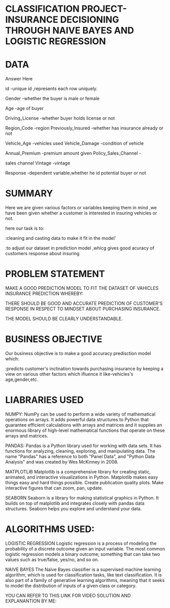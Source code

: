 # CLASSIFICATION PROJECT-INSURANCE DECISIONING THROUGH NAIVE BAYES AND LOGISTIC REGRESSION
# DATA
Answer Here

id -unique id ,represents each row uniquely. 

Gender -whether the buyer is male or female

Age -age of buyer 

Driving_License -whether buyer holds license or not 

Region_Code -region Previously_Insured -whether has insurance already or not 

Vehicle_Age -vehicles used Vehicle_Damage -condition of vehicle 

Annual_Premium -premium amount given Policy_Sales_Channel -

sales channel Vintage -vintage 

Response -dependent variable,whether he id potential buyer or not

# SUMMARY
Here we are given various factors or variables keeping them in mind ,we have been given whether a customer is interested in insuring vehicles or not.

here our task is to:

:cleaning and casting data to make it fit in the model'

:to adjust our dataset in prediction model ,whicg gives good acuracy of customers response about insuring

# PROBLEM STATEMENT
MAKE A GOOD PREDICTION MODEL TO FIT THE DATASET OF VAHICLES INSURANCE PREDICTION WHEREBY:

THERE SHOULD BE GOOD AND ACCURATE PREDICTION OF CUSTOMER'S RESPONSE IN RESPECT TO MINDSET ABOUT PURCHASING INSURANCE.

THE MODEL SHOULD BE CLEARLY UNDERSTANDABLE.

# BUSINESS OBJECTIVE
Our business objective is to make a good accuracy predisction model which:

:predicts customer's inclination towards purchasing insurance by keeping a view on various other factors which ifluence it like-vehicles's age,gender,etc.

# LIABRARIES USED

NUMPY: NumPy can be used to perform a wide variety of mathematical operations on arrays. It adds powerful data structures to Python that guarantee efficient calculations with arrays and matrices and it supplies an enormous library of high-level mathematical functions that operate on these arrays and matrices.

PANDAS: Pandas is a Python library used for working with data sets. It has functions for analyzing, cleaning, exploring, and manipulating data. The name "Pandas" has a reference to both "Panel Data", and "Python Data Analysis" and was created by Wes McKinney in 2008.

MATPLOTLIB Matplotlib is a comprehensive library for creating static, animated, and interactive visualizations in Python. Matplotlib makes easy things easy and hard things possible. Create publication quality plots. Make interactive figures that can zoom, pan, update.

SEABORN Seaborn is a library for making statistical graphics in Python. It builds on top of matplotlib and integrates closely with pandas data structures. Seaborn helps you explore and understand your data.

# ALGORITHMS USED:
LOGISTIC REGRESSION
Logistic regression is a process of modeling the probability of a discrete outcome given an input variable. The most common logistic regression models a binary outcome; something that can take two values such as true/false, yes/no, and so on.

NAIVE BAYES
The Naïve Bayes classifier is a supervised machine learning algorithm, which is used for classification tasks, like text classification. It is also part of a family of generative learning algorithms, meaning that it seeks to model the distribution of inputs of a given class or category.


YOU CAN REFER TO THIS LINK FOR VIDEO SOLUTION AND EXPLANANTION BY ME:
